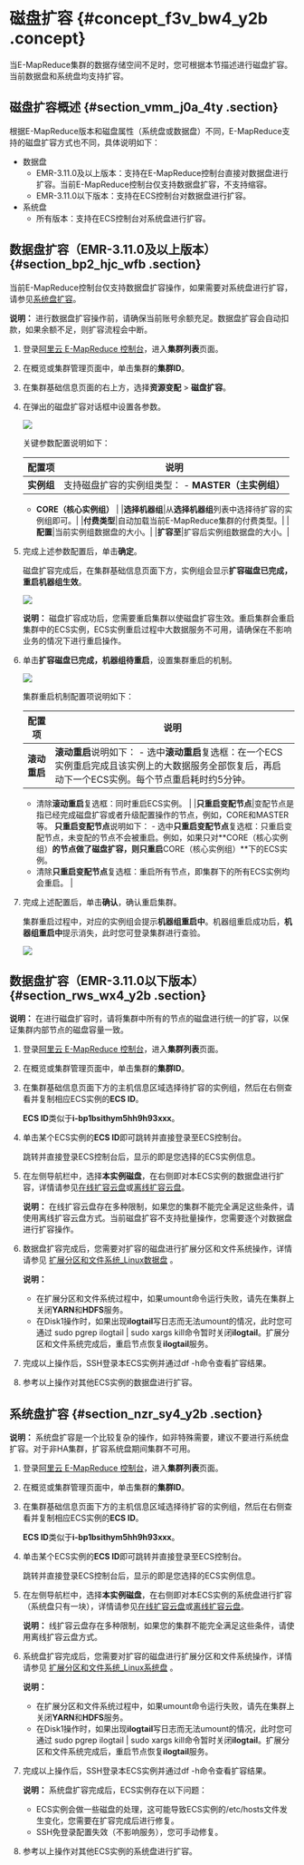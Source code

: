 # 磁盘扩容 {#concept_f3v_bw4_y2b .concept}

当E-MapReduce集群的数据存储空间不足时，您可根据本节描述进行磁盘扩容。当前数据盘和系统盘均支持扩容。

## 磁盘扩容概述 {#section_vmm_j0a_4ty .section}

根据E-MapReduce版本和磁盘属性（系统盘或数据盘）不同，E-MapReduce支持的磁盘扩容方式也不同，具体说明如下：

-   数据盘
    -   EMR-3.11.0及以上版本：支持在E-MapReduce控制台直接对数据盘进行扩容。当前E-MapReduce控制台仅支持数据盘扩容，不支持缩容。
    -   EMR-3.11.0以下版本：支持在ECS控制台对数据盘进行扩容。
-   系统盘
    -   所有版本：支持在ECS控制台对系统盘进行扩容。

## 数据盘扩容（EMR-3.11.0及以上版本） {#section_bp2_hjc_wfb .section}

当前E-MapReduce控制台仅支持数据盘扩容操作，如果需要对系统盘进行扩容，请参见[系统盘扩容](#section_nzr_sy4_y2b)。

**说明：** 进行数据盘扩容操作前，请确保当前账号余额充足。数据盘扩容会自动扣款，如果余额不足，则扩容流程会中断。

1.  登录[阿里云 E-MapReduce 控制台](https://emr.console.aliyun.com/console)，进入**集群列表**页面。
2.  在概览或集群管理页面中，单击集群的**集群ID**。
3.  在集群基础信息页面的右上方，选择**资源变配** \> **磁盘扩容**。
4.  在弹出的磁盘扩容对话框中设置各参数。

    ![](http://static-aliyun-doc.oss-cn-hangzhou.aliyuncs.com/assets/img/17864/156740527632531_zh-CN.png)

    关键参数配置说明如下：

    |配置项|说明|
    |---|--|
    |**实例组**|支持磁盘扩容的实例组类型：     -   **MASTER（主实例组）**
    -   **CORE（核心实例组）**
 |
    |**选择机器组**|从**选择机器组**列表中选择待扩容的实例组即可。|
    |**付费类型**|自动加载当前E-MapReduce集群的付费类型。|
    |**配置**|当前实例组数据盘的大小。|
    |**扩容至**|扩容后实例组数据盘的大小。|

5.  完成上述参数配置后，单击**确定**。

    磁盘扩容完成后，在集群基础信息页面下方，实例组会显示**扩容磁盘已完成，重启机器组生效**。

    ![](http://static-aliyun-doc.oss-cn-hangzhou.aliyuncs.com/assets/img/17864/156740527634253_zh-CN.png)

    **说明：** 磁盘扩容成功后，您需要重启集群以使磁盘扩容生效。重启集群会重启集群中的ECS实例，ECS实例重启过程中大数据服务不可用，请确保在不影响业务的情况下进行重启操作。

6.  单击**扩容磁盘已完成，机器组待重启**，设置集群重启的机制。

    ![](http://static-aliyun-doc.oss-cn-hangzhou.aliyuncs.com/assets/img/17864/156740527734254_zh-CN.png)

    集群重启机制配置项说明如下：

    |配置项|说明|
    |---|--|
    |**滚动重启**|**滚动重启**说明如下：     -   选中**滚动重启**复选框：在一个ECS实例重启完成且该实例上的大数据服务全部恢复后，再启动下一个ECS实例。每个节点重启耗时约5分钟。
    -   清除**滚动重启**复选框：同时重启ECS实例。
 |
    |**只重启变配节点**|变配节点是指已经完成磁盘扩容或者升级配置操作的节点，例如，CORE和MASTER等。 **只重启变配节点**说明如下：     -   选中**只重启变配节点**复选框：只重启变配节点，未变配的节点不会被重启。例如，如果只对**CORE（核心实例组）**的节点做了磁盘扩容，则只重启**CORE（核心实例组）**下的ECS实例。
    -   清除**只重启变配节点**复选框：重启所有节点，即集群下的所有ECS实例均会重启。
 |

7.  完成上述配置后，单击**确认**，确认重启集群。

    集群重启过程中，对应的实例组会提示**机器组重启中**。机器组重启成功后，**机器组重启中**提示消失，此时您可登录集群进行查验。

    ![](http://static-aliyun-doc.oss-cn-hangzhou.aliyuncs.com/assets/img/17864/156740527734255_zh-CN.png)


## 数据盘扩容（EMR-3.11.0以下版本） {#section_rws_wx4_y2b .section}

**说明：** 在进行磁盘扩容时，请将集群中所有的节点的磁盘进行统一的扩容，以保证集群内部节点的磁盘容量一致。

1.  登录[阿里云 E-MapReduce 控制台](https://emr.console.aliyun.com/console)，进入**集群列表**页面。
2.  在概览或集群管理页面中，单击集群的**集群ID**。
3.  在集群基础信息页面下方的主机信息区域选择待扩容的实例组，然后在右侧查看并复制相应ECS实例的**ECS ID**。

    **ECS ID**类似于**i-bp1bsithym5hh9h93xxx**。

4.  单击某个ECS实例的**ECS ID**即可跳转并直接登录至ECS控制台。

    跳转并直接登录ECS控制台后，显示的即是您选择的ECS实例信息。

5.  在左侧导航栏中，选择**本实例磁盘**，在右侧即对本ECS实例的数据盘进行扩容，详情请参见[在线扩容云盘](../../../../intl.zh-CN/块存储/云盘/扩容云盘/在线扩容云盘.md#)或[离线扩容云盘](../../../../intl.zh-CN/块存储/云盘/扩容云盘/离线扩容云盘.md#)。

    **说明：** 在线扩容云盘存在多种限制，如果您的集群不能完全满足这些条件，请使用离线扩容云盘方式。当前磁盘扩容不支持批量操作，您需要逐个对数据盘进行扩容操作。

6.  数据盘扩容完成后，您需要对扩容的磁盘进行扩展分区和文件系统操作，详情请参见 [扩展分区和文件系统\_Linux数据盘](../../../../intl.zh-CN/块存储/云盘/扩容云盘/扩展分区和文件系统_Linux数据盘.md#) 。

    **说明：** 

    -   在扩展分区和文件系统过程中，如果umount命令运行失败，请先在集群上关闭**YARN**和**HDFS**服务。
    -   在Disk1操作时，如果出现**ilogtail**写日志而无法umount的情况，此时您可通过 sudo pgrep ilogtail | sudo xargs kill命令暂时关闭**ilogtail**。扩展分区和文件系统完成后，重启节点恢复**ilogtail**服务。
7.  完成以上操作后，SSH登录本ECS实例并通过df -h命令查看扩容结果。
8.  参考以上操作对其他ECS实例的数据盘进行扩容。

## 系统盘扩容 {#section_nzr_sy4_y2b .section}

**说明：** 系统盘扩容是一个比较复杂的操作，如非特殊需要，建议不要进行系统盘扩容。对于非HA集群，扩容系统盘期间集群不可用。

1.  登录[阿里云 E-MapReduce 控制台](https://emr.console.aliyun.com/console)，进入**集群列表**页面。
2.  在概览或集群管理页面中，单击集群的**集群ID**。
3.  在集群基础信息页面下方的主机信息区域选择待扩容的实例组，然后在右侧查看并复制相应ECS实例的**ECS ID**。

    **ECS ID**类似于**i-bp1bsithym5hh9h93xxx**。

4.  单击某个ECS实例的**ECS ID**即可跳转并直接登录至ECS控制台。

    跳转并直接登录ECS控制台后，显示的即是您选择的ECS实例信息。

5.  在左侧导航栏中，选择**本实例磁盘**，在右侧即对本ECS实例的系统盘进行扩容（系统盘只有一块），详情请参见[在线扩容云盘](../../../../intl.zh-CN/块存储/云盘/扩容云盘/在线扩容云盘.md#)或[离线扩容云盘](../../../../intl.zh-CN/块存储/云盘/扩容云盘/离线扩容云盘.md#)。

    **说明：** 线扩容云盘存在多种限制，如果您的集群不能完全满足这些条件，请使用离线扩容云盘方式。

6.  系统盘扩容完成后，您需要对扩容的磁盘进行扩展分区和文件系统操作，详情请参见 [扩展分区和文件系统\_Linux系统盘](../../../../intl.zh-CN/块存储/云盘/扩容云盘/扩展分区和文件系统_Linux系统盘.md#) 。

    **说明：** 

    -   在扩展分区和文件系统过程中，如果umount命令运行失败，请先在集群上关闭**YARN**和**HDFS**服务。
    -   在Disk1操作时，如果出现**ilogtail**写日志而无法umount的情况，此时您可通过 sudo pgrep ilogtail | sudo xargs kill命令暂时关闭**ilogtail**。扩展分区和文件系统完成后，重启节点恢复**ilogtail**服务。
7.  完成以上操作后，SSH登录本ECS实例并通过df -h命令查看扩容结果。

    **说明：** 系统盘扩容完成后，ECS实例存在以下问题：

    -   ECS实例会做一些磁盘的处理，这可能导致ECS实例的/etc/hosts文件发生变化，您需要在扩容完成后进行修复。
    -   SSH免登录配置失效（不影响服务），您可手动修复。
8.  参考以上操作对其他ECS实例的系统盘进行扩容。

